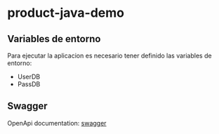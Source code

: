 # product-java-demo

## Variables de entorno
Para ejecutar la aplicacion es necesario tener definido las variables de entorno:
- UserDB
- PassDB 

## Swagger
OpenApi documentation: [swagger](http://localhost:8080/swagger-ui/index.html)